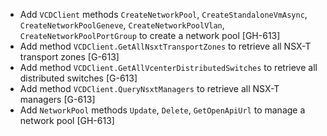 * Add `VCDClient` methods `CreateNetworkPool`, `CreateStandaloneVmAsync`, `CreateNetworkPoolGeneve`, `CreateNetworkPoolVlan`, `CreateNetworkPoolPortGroup` to create a network pool [GH-613]
* Add method `VCDClient.GetAllNsxtTransportZones` to retrieve all NSX-T transport zones [G-613]
* Add method `VCDClient.GetAllVcenterDistributedSwitches` to retrieve all distributed switches [G-613]
* Add method `VCDClient.QueryNsxtManagers` to retrieve all NSX-T managers [G-613]
* Add `NetworkPool` methods `Update`, `Delete`, `GetOpenApiUrl` to manage a network pool [GH-613]
